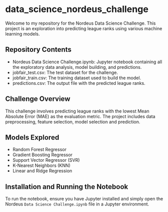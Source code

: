 # data_science_nordeus_challenge

Welcome to my repository for the Nordeus Data Science Challenge. This project is an exploration into predicting league ranks using various machine learning models.

## Repository Contents
- Nordeus Data Science Challenge.ipynb: Jupyter notebook containing all the exploratory data analysis, model building, and predictions.
- jobfair_test.csv: The test dataset for the challenge.
- jobfair_train.csv: The training dataset used to build the model.
- predictions.csv: The output file with the predicted league ranks.

## Challenge Overview
This challenge involves predicting league ranks with the lowest Mean Absolute Error (MAE) as the evaluation metric. The project includes data preprocessing, feature selection, model selection and prediction.

## Models Explored
- Random Forest Regressor
- Gradient Boosting Regressor
- Support Vector Regressor (SVR)
- K-Nearest Neighbors (KNN)
- Linear and Ridge Regression

## Installation and Running the Notebook
To run the notebook, ensure you have Jupyter installed and simply open the Nordeus `Data Science Challenge.ipynb` file in a Jupyter environment.

